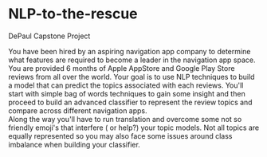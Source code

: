 # NLP-to-the-rescue
DePaul Capstone Project

You have been hired by an aspiring navigation app company to determine what features are required to become a leader in the navigation app space.  
You are provided 6 months of Apple AppStore and Google Play Store reviews from all over the world.  Your goal is to use NLP techniques to build a model that can predict the topics associated with each reviews.  You'll start with simple bag of words techniques to gain some insight and then proceed to build an advanced classifier to represent the review topics and compare across different navigation apps.  
Along the way you'll have to run translation and overcome some not so friendly emoji's that interfere ( or help?) your topic models.  Not all topics are equally represented so you may also face some issues around class imbalance when building your classifier.
